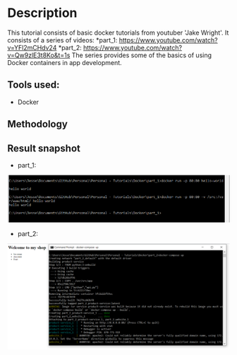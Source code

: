 # Description
This tutorial consists of basic docker tutorials from youtuber 'Jake Wright'. It consists of a series of videos:
   *part_1: https://www.youtube.com/watch?v=YFl2mCHdv24
   *part_2: https://www.youtube.com/watch?v=Qw9zlE3t8Ko&t=1s
The series provides some of the basics of using Docker containers in app development. 

## Tools used:
   * Docker
   
## Methodology

## Result snapshot
   * part_1: 
   
   ![](Images/part_1.PNG)
   
   * part_2:	
   
   ![](Images/part_2.PNG)

